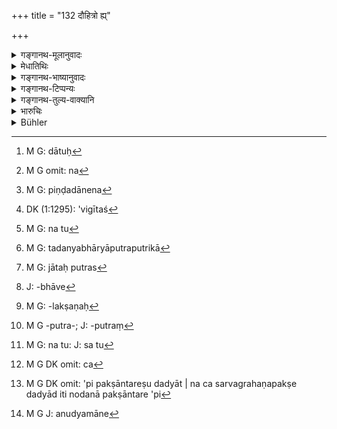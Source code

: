 +++
title = "132 दौहित्रो ह्य्"

+++

<details><summary>गङ्गानथ-मूलानुवादः</summary>

The daughter’s son should inherit the entire property of the sonless father; he shall also offer two cakes—to the ‘father’ and to the ‘maternal grandfather.’—(132)
</details>

<details><summary>मेधातिथिः</summary>

अपुत्रमातामहप्रमातामहाय । पूर्वेणैव पौत्रिकेयदौहित्रस्याखिलं रिक्थहरत्वम् उक्तम् अतो ऽयं श्लोकस् तदनुवादेन पिण्डदानविधानार्थ इति <u>कैश्चिद् व्याख्यातम्</u> । "हरेद् यदि" इति च ते पठन्ति । यस्मिन् पक्षे सर्वं हरेत् तस्मिन्न् एव पक्षे दद्यात् । यदा तु[^३३८] "समस् तत्र विभागः स्यात्" (म्ध् ९.१३४) इति पक्षस् तदा न[^३३९] दद्यात्, अन्यथा "यो यत आददीत स तस्मै दद्यात्" इत्य् अनेनैव पिण्डदाने[^३४०] सिद्धे पुनर्वचनम् अनर्थकम् । अखिलरिक्थग्रहणनुवादश् चानर्थक एव ।


[^३४०]:
     M G: piṇḍadānena


[^३३९]:
     M G omit: na


[^३३८]:
     M G: dātuḥ

- <u>तद् अयुक्तम्</u> । **अपुत्रस्य पितुर् हरेद्** इत्य् अयम् एवार्थो ऽवगीतश्[^३४१] चिरन्तनपाठः । पितृशब्दश् च जनके प्रसिद्धतरो न मातामहे । अतश् च पुत्रिकाया भर्ता यदि[^३४२] तदन्यभार्यायाम् अपुत्रः पुत्रिका[^३४३] च पुत्रवती, तदानेनैव पुत्रेण जातेन पिता पितामहश् चोभाव् अपि पुत्रवन्तौ वेदितव्यौ । यदा तु बीजीतरासु जातपुत्रस्[^३४४] तदा पुत्रिकापुत्रः समानजातीयायाम् ऊढायां जातो ऽपि नैव बीजिनो रिक्थं हरेन् नापि पिण्डं दद्यात् । अन्यो हि जन्यजनकभावो[^३४५] ऽन्यश् चापत्यापत्यवत् संबन्धः । अजनका अपि क्षेत्रजादिभिर् अपत्यवन्तो जनकाश् च विक्रीतापविद्धादिपितरो नीवाजीगर्तादयः पुत्रवन्तः, तथा चौरसलक्षणे[^३४६] "स्वक्षेत्रे" (म्ध् ९.१६६) इति स्वग्रहणम् । क्षेत्रं च पुत्रिका पितुर् एव, भर्ता हि तस्य चानुविधेयवर इति मातृकुले स्वामी । तस्माद् एवं तद् वक्तव्यम् । यस्मिन् पक्षे ऽविद्यमानान्यपुत्रः[^३४७] पुत्रिकाभर्ता, पुत्रिकापुत्रश् चाखिलद्रव्यहारी तस्मिन् पक्षे । येन कार्यम् अतः पिण्डदानम् । यदा तु बीजी सपुत्रः संपद्यते तदा स पुत्रिकापुत्रो नैव बीजिने पिण्डं दद्यात् ननु[^३४८] दौहित्र इत्य् उच्यते । पौत्रिकेय इत्य् अर्थः । यथा मातामहपक्षे पितुर् अपि यो हरेत् तत्रापि स च[^३४९] दद्याद् इति श्रूयते । न पुनः पक्षान्तरे ऽपि पक्षान्तरेषु दद्यात् । न च सर्वग्रहणपक्षे दद्याद् इति नोदना पक्षान्तरे ऽपि[^३५०] निषेधम् अनुमापयति । पित्रे पितामहाय चेत्य् उभयोर् अप्राप्तत्वात् । द्योतनं परिसंख्येति अनूद्यमाने[^३५१] द्योतनम् अन्यस्मा एव दद्यात् तद् युगपद् उभाभ्याम् अनेनायम् अनुवादः । यथैवे पित्रे मातामहाय च एवं पितामहाय प्रपितामहाय च । तथैव च ततः पराभ्यां द्वाभ्यां ॥ ९.१३२ ॥


[^३५१]:
     M G J: anudyamāne


[^३५०]:
     M G DK omit: 'pi pakṣāntareṣu dadyāt | na ca sarvagrahaṇapakṣe dadyād iti nodanā pakṣāntare 'pi


[^३४९]:
     M G DK omit: ca


[^३४८]:
     M G: na tu: J: sa tu


[^३४७]:
     M G -putra-; J: -putraṃ


[^३४६]:
     M G: -lakṣaṇaḥ


[^३४५]:
     J: -bhāve


[^३४४]:
     M G: jātaḥ putras


[^३४३]:
     M G: tadanyabhāryāputraputrikā


[^३४२]:
     M G: na tu


[^३४१]:
     DK (1:1295): 'vigītaś
</details>

<details><summary>गङ्गानथ-भाष्यानुवादः</summary>

That the son of the Appointed Daughter shall inherit the entire property of the father having been already laid down in the foregoing verse, the present verse has been explained by some people as laying down the necessity of ottering the two cakes, with reference to the said^(‘)daughter’s son.’ And according to these people the reading is ‘*hared yadi*,’ ‘if the son of the Appointed Daughter inherits, etc., etc.’

According to this view, the offering of the cakes would he incumbent only in the event of the man inheriting the entire property; so that he need not offer the cakes in the event of his receiving an ‘equal share’ (as laid down under 131 below). If this were not the meaning, then there would be no point in the injunction, if the *offering of cakes*, which would he already indicated by the general law that ‘one shall make offerings to him From whom he receives anything.’ And in that ease any reference to the inheriting of the ‘*entire* property’ would he absolute purposeless.

This explanation however cannot be right. What is meant is that he ‘shall inherit the property of the sunless father;’ and ‘*aputrasya pitur haret*’ is the long-accepted reading also. The term^(‘)father’ also is known to apply to the actual *progenitor*, and not to the
*maternal grandfather*. Henee what is meant is that ‘if the husband of
the *appointed daughter* has no son from any other wife, but has one from the *appointed daughter*, then this same son shall be the son for his own father, as also for his mother’s father.’ If however, the progenitor has sons from his other wives, then the son born of the ‘appointed daughter’ shall neither inherit the property of, nor offer cakes to, him;—even though he may be born of a mother belonging to the same caste as his father. The relation of the ‘progeny and progenitor’ is different from that of ‘father and son.’ Even though the ‘fathers’ of ‘*Kṣetraja*’ and some oilier kinds of son, are not their ‘progenitors,’ yet they are regarded as having those as their ‘issue’; while the fathers of the ‘purchased,’ and the ‘abandoned’ sons, even though their actual ‘progenitors,’ are not regarded as having them as their ‘issue’; as happened in the case of Ajīgarta and other persons (who sold their sons to other persons). In the definition of the ‘*Aurasa*’ ‘legitimate,’ son (9.166), we find the words ‘in *his own* soil’; and in the ease of the ‘appointed daughter’ the ‘soil’ belongs to her father;—her husband being only one who has wedded her and as such, is entitled to obedience and service.

For these reasons, the conclusion should be as follows:—in a ease where the husband of the ‘appointed daughter’ has no other sons, the son of the ‘appointed daughter’ shall inherit his entire property, and also offer funeral cakes to him. If however the father has sons from other wives, him the son of the ‘appointed daughter,’ shall not offer cukes to his father.

Such a son is called ‘*daughter’s son*,’ *i.e*., the son of the
*appointed daughter*. In the case of the grandfather also, the same
principle applies as that in the case of the father;—that is, he shall otter the cake to him whose property he inherits; and not in any other case. As a matter of fact, the injunction that ‘ho shall offer the cakes when he inherits the entire property’ does not necessarily imply that there should be no offering in other cases. Because there being no reference to the father and the grandfather, any such implication would be of the nature of ‘preclusion.’ If there were an implication, oven in the absence of such a reference, the deduction would be that offerings should be made to both. Bo that the meaning would be that—‘just as cakes are offered to the father and the maternal grandfather, so should they be offered also to the paternal grandfather and the maternal great-grandfather, the two ancestors above the former two respectively.—(132)
</details>

<details><summary>गङ्गानथ-टिप्पन्यः</summary>

*Cf*. 136 and 140.

This verse is quoted in *Vivādaratnākara* (p. 560), which adds the
following notes:—‘*Aputrasya*’ *i.e*., one who has no ‘body-born’
son;—the second half is a mere reiteration of what goes before—says
*Prakāśa*; it is an Arthavāda providing a reason for what has gone
before—says Udayakara in his commentary on Manu. \[These remarks are
based on the reading of the second line as *dauhitra eva tu
haredaputrasyāsvilaṃ dhanam* \].

It is quoted in *Vyavahāra-Bālambhaṭṭī* (pp. 631 and 664);—in *Hemādri*
(Śrādha, p. 87);—in *Gadādharapaddhati* (Kāla, p. 427), which says that
the two ‘balls’ are to be offered to the father and to the mother’s
father;—in *Vivādacintāmaṇi* (Calcutta, p. 153) which adds that this
refers to cases where neither of the parents of the deceased is
alive;—and by Jīmūtavāhāna (*Dāyabhāga*, p. 278) as indicating that the
grandson is entitled to the property of his mother’s father by reason of
the mother deriving her body from that father.
</details>

<details><summary>गङ्गानथ-तुल्य-वाक्यानि</summary>

**(verses 9.127-129, 9.132-133)  
**

See Comparative notes for [Verse
9.127](http://www.wisdomlib.org/hinduism/book/manusmriti-with-the-commentary-of-medhatithi/d/doc201500.html#comparative-notes "English translation of verse").
</details>

<details><summary>भारुचिः</summary>

यस्मिन् पक्षे ऽपुत्रो मातामहः पुत्रिकासुतश् चाखिलद्रव्यहारी, तस्मिन् पक्षे तस्य पिण्डदाननियमः । यदा तु मातामहः सपुत्रः संपद्यते दैवात् पुत्रिकापुत्रे सति, तदा पुत्रिकापुत्रो ऽपि सन् नैव पिण्डं मातामहाय दद्यात् । हरेद् यदि, यस्मिन् पक्ष इत्य् अर्थः । तच् च पिण्डदानं पितृमातामहयोः प्रथमम् । एवम् उत्तरयोर् अपि द्वयोर् द्वयोः पिण्डो देयः । यस्मात् ॥ ९.१३२ ॥
</details>

<details><summary>Bühler</summary>

132	The son of an (appointed) daughter, indeed, shall (also) take the estate of his (own) father, who leaves no (other) son; he shall (then) present two funeral cakes to his own father and to his maternal grandfather.
</details>
